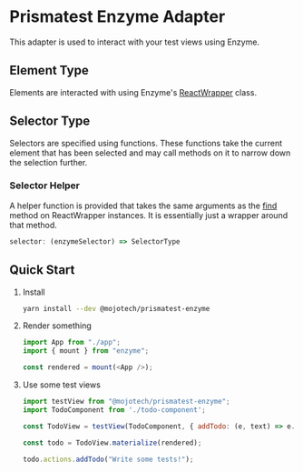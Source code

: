 # Prismatest Enzyme Adapter

This adapter is used to interact with your test views using Enzyme.

## Element Type

Elements are interacted with using Enzyme's
[ReactWrapper](https://airbnb.io/enzyme/docs/api/mount.html#reactwrapper-api)
class.

## Selector Type

Selectors are specified using functions. These functions take the current
element that has been selected and may call methods on it to narrow down the
selection further.

### Selector Helper

A helper function is provided that takes the same arguments as the
[find](https://airbnb.io/enzyme/docs/api/ReactWrapper/find.html) method on
ReactWrapper instances. It is essentially just a wrapper around that method.

```typescript
selector: (enzymeSelector) => SelectorType
```

## Quick Start

1. Install

    ```bash
    yarn install --dev @mojotech/prismatest-enzyme
    ```

2. Render something

    ```javascript
    import App from "./app";
    import { mount } from "enzyme";

    const rendered = mount(<App />);
    ```

3. Use some test views

    ```javascript
    import testView from "@mojotech/prismatest-enzyme";
    import TodoComponent from './todo-component';

    const TodoView = testView(TodoComponent, { addTodo: (e, text) => e.props().addTodo(text) });

    const todo = TodoView.materialize(rendered);

    todo.actions.addTodo("Write some tests!");
    ```
